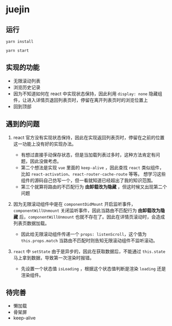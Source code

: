 # juejin


## 运行

```
yarn install

yarn start
```

## 实现的功能

* 无限滚动列表
* 浏览历史记录
* 因为不知道如何在 react 中实现状态保持，因此利用 `display: none` 隐藏组件，让进入详情页退回列表页时，停留在离开列表页时的浏览位置上
* 回到顶部

## 遇到的问题

1. react 官方没有实现状态保持，因此在实现返回列表页时，停留在之前的位置这一功能上没有好的实现办法。
   * 有想过直接手动保存状态，但是当加载列表过多时，这种方法肯定有问题，因此没做考虑。
   * 第二个想法是实现 `vue` 里面的 `keep-alive` ，因此查找 `react` 类似组件，比如 `react-activation`、`react-router-cache-route` 等等。 想学习这些组件的源码自己仿写一个，但一看就知道已经超出了我的知识范围。
   * 第三个就算将路由的不匹配行为 **由卸载改为隐藏** ，但这时候又出现第二个问题

2. 因为无限滚动组件中是在 `componentDidMount` 开启监听事件， `componentWillUnmount` 关闭监听事件，因此当路由不匹配行为 **由卸载改为隐藏** 后，`componentWillUnmount` 也就不存在了。因此在详情页滚动时，会造成列表页数据加载。
   * 因此给无限滚动组件传递一个 `props: listenScroll`，这个值为 `this.props.match` 当路由不匹配时则告知无限滚动组件不监听滚动。

3. `react` 中 `setState` 由于是异步的，因此在获取数据后，不能通过 `this.state` 马上拿到数据，导致第一次渲染时报错。
   * 先设置一个状态值 `isLoading` ，根据这个状态值判断是渲染 `loading` 还是渲染组件。

## 待完善

* 懒加载
* 骨架屏
* keep-alive
